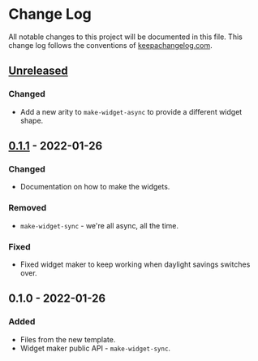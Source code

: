 # Change Log
All notable changes to this project will be documented in this file. This change log follows the conventions of [keepachangelog.com](http://keepachangelog.com/).

## [Unreleased]
### Changed
- Add a new arity to `make-widget-async` to provide a different widget shape.

## [0.1.1] - 2022-01-26
### Changed
- Documentation on how to make the widgets.

### Removed
- `make-widget-sync` - we're all async, all the time.

### Fixed
- Fixed widget maker to keep working when daylight savings switches over.

## 0.1.0 - 2022-01-26
### Added
- Files from the new template.
- Widget maker public API - `make-widget-sync`.

[Unreleased]: https://sourcehost.site/your-name/clojure-code/compare/0.1.1...HEAD
[0.1.1]: https://sourcehost.site/your-name/clojure-code/compare/0.1.0...0.1.1
